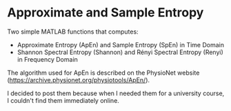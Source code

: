# Approximate and Sample Entropy

Two simple MATLAB functions that computes:
- Approximate Entropy (ApEn) and Sample Entropy (SpEn) in Time Domain
- Shannon Spectral Entropy (Shannon) and Rényi Spectral Entropy (Renyi) in Frequency Domain

The algorithm used for ApEn is described on the PhysioNet website (https://archive.physionet.org/physiotools/ApEn/).

I decided to post them because when I needed them for a university course, I couldn't find them immediately online.
